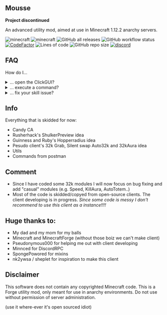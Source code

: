 ## Mousse

**Project discontinued**

An advanced utility mod, aimed at use in Minecraft 1.12.2 anarchy servers.

![minecraft](https://img.shields.io/badge/Minecraft-1.12.2-yellowgreen)
![minecraft](https://img.shields.io/badge/Keybind-none-pink)
![GitHub all releases](https://img.shields.io/github/downloads/Snoworange420/Mousse/total?color=seagreen)
![GitHub workflow status](https://img.shields.io/github/actions/workflow/status/Snoworange420/Mousse/.github/test.yml?branch=main)
[![CodeFactor](https://www.codefactor.io/repository/github/Snoworange420/Mousse/badge)](https://www.codefactor.io/repository/github/Snoworange420/Mousse)
![Lines of code](https://img.shields.io/tokei/lines/github/Snoworange420/Mousse?color=darkred&label=Lines%20of%20code)
![GitHub repo size](https://img.shields.io/github/repo-size/Snoworange420/Mousse)
[![discord](https://img.shields.io/badge/Discord-Invite-8080c0)](https://discord.gg/Xp4ZZy9Ah3)

## FAQ

How do I...

<details>
  <summary>... open the ClickGUI?</summary>

> The default keybind is not set. You can set the keybind in the Minecraft ingame keybind setting menu.

</details>

<details>
  <summary>... execute a command?</summary>

> Use the ingame chat with the prefix `&`.

</details>

<details>
  <summary>... fix your skill issue?</summary>

> You don't.

</details>

## Info
Everything that is skidded for now:

- Candy CA
- Rusherhack's ShulkerPreview idea
- Guinness and Ruby's Hopperradius idea
- Pesudo client's 32k Grab, Silent swap Auto32k and 32kAura idea
- Utils
- Commands from postman

## Comment
- Since I have coded some 32k modules I will now focus on bug fixing and add "casual" modules (e.g. Speed, KillAura, AutoTotem..)
- Most of the code is skidded/copyed from open-source clients. The client developing is in progress.
*Since some code is messy I don't recommend to use this client as a instance!!!!*

## Huge thanks to:
- My dad and my mom for my balls
- Minecraft and MinecraftForge (without those boiz we can't make client)
- Pseudonymous000 for helping me out with client developing
- Minnced for DiscordRPC
- SpongePowored for mixins
- nk2ywsa / sheplet for inspiration to make this client

## Disclaimer
This software does not contain any copyrighted Minecraft code. This is a Forge utility mod, only meant for use in anarchy environments. Do not use without permission of server administration.

(use it where-ever it's open sourced idiot)

